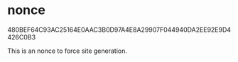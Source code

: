 # nonce

480BEF64C93AC25164E0AAC3B0D97A4E8A29907F044940DA2EE92E9D4426C0B3

This is an nonce to force site generation.
